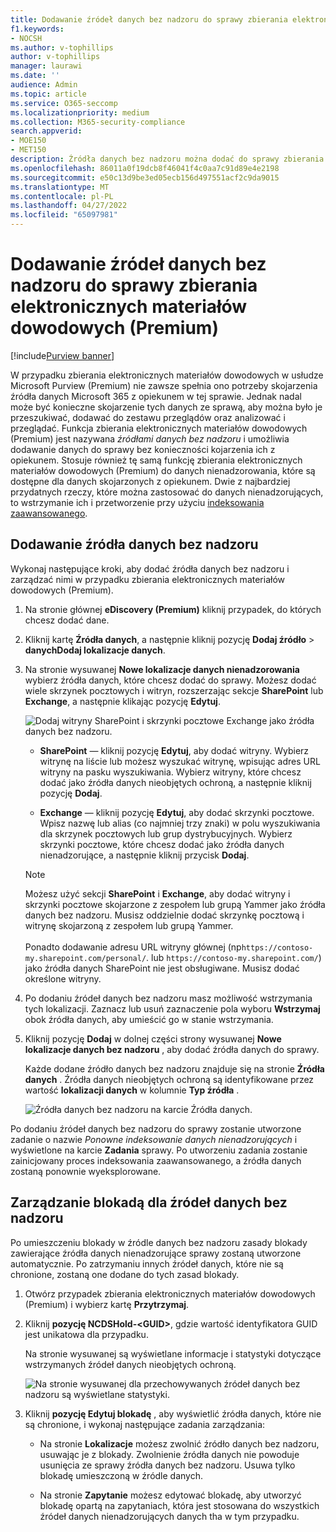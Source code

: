 ```yaml
---
title: Dodawanie źródeł danych bez nadzoru do sprawy zbierania elektronicznych materiałów dowodowych (Premium)
f1.keywords:
- NOCSH
ms.author: v-tophillips
author: v-tophillips
manager: laurawi
ms.date: ''
audience: Admin
ms.topic: article
ms.service: O365-seccomp
ms.localizationpriority: medium
ms.collection: M365-security-compliance
search.appverid:
- MOE150
- MET150
description: Źródła danych bez nadzoru można dodać do sprawy zbierania elektronicznych materiałów dowodowych (Premium) i wstrzymać źródło danych. Źródła danych, które nie są chronione, są ponownie indeksowane, więc każda zawartość, która została oznaczona jako częściowo indeksowana, jest ponownie przetwarzana, aby umożliwić jej pełne i szybkie wyszukiwanie.
ms.openlocfilehash: 86011a0f19dcb8f46041f4c0aa7c91d89e4e2198
ms.sourcegitcommit: e50c13d9be3ed05ecb156d497551acf2c9da9015
ms.translationtype: MT
ms.contentlocale: pl-PL
ms.lasthandoff: 04/27/2022
ms.locfileid: "65097981"
---
```

# <a name="add-non-custodial-data-sources-to-an-ediscovery-premium-case"></a>Dodawanie źródeł danych bez nadzoru do sprawy zbierania elektronicznych materiałów dowodowych (Premium)

[!include[Purview banner](../includes/purview-rebrand-banner.md)]

W przypadku zbierania elektronicznych materiałów dowodowych w usłudze Microsoft Purview (Premium) nie zawsze spełnia ono potrzeby skojarzenia źródła danych Microsoft 365 z opiekunem w tej sprawie. Jednak nadal może być konieczne skojarzenie tych danych ze sprawą, aby można było je przeszukiwać, dodawać do zestawu przeglądów oraz analizować i przeglądać. Funkcja zbierania elektronicznych materiałów dowodowych (Premium) jest nazywana *źródłami danych bez nadzoru* i umożliwia dodawanie danych do sprawy bez konieczności kojarzenia ich z opiekunem. Stosuje również tę samą funkcję zbierania elektronicznych materiałów dowodowych (Premium) do danych nienadzorowania, które są dostępne dla danych skojarzonych z opiekunem. Dwie z najbardziej przydatnych rzeczy, które można zastosować do danych nienadzorujących, to wstrzymanie ich i przetworzenie przy użyciu [indeksowania zaawansowanego](indexing-custodian-data.md).

## <a name="add-a-non-custodial-data-source"></a>Dodawanie źródła danych bez nadzoru

Wykonaj następujące kroki, aby dodać źródła danych bez nadzoru i zarządzać nimi w przypadku zbierania elektronicznych materiałów dowodowych (Premium).

1. Na stronie głównej **eDiscovery (Premium)** kliknij przypadek, do których chcesz dodać dane.

2. Kliknij kartę **Źródła danych**, a następnie kliknij pozycję **Dodaj źródło** >  **danychDodaj lokalizacje danych**.

3. Na stronie wysuwanej **Nowe lokalizacje danych nienadzorowania** wybierz źródła danych, które chcesz dodać do sprawy. Możesz dodać wiele skrzynek pocztowych i witryn, rozszerzając sekcje **SharePoint** lub **Exchange**, a następnie klikając pozycję **Edytuj**.

   ![Dodaj witryny SharePoint i skrzynki pocztowe Exchange jako źródła danych bez nadzoru.](../media/NonCustodialDataSources1.png)

   - **SharePoint** — kliknij pozycję **Edytuj**, aby dodać witryny. Wybierz witrynę na liście lub możesz wyszukać witrynę, wpisując adres URL witryny na pasku wyszukiwania. Wybierz witryny, które chcesz dodać jako źródła danych nieobjętych ochroną, a następnie kliknij pozycję **Dodaj**.

   - **Exchange** — kliknij pozycję **Edytuj**, aby dodać skrzynki pocztowe. Wpisz nazwę lub alias (co najmniej trzy znaki) w polu wyszukiwania dla skrzynek pocztowych lub grup dystrybucyjnych. Wybierz skrzynki pocztowe, które chcesz dodać jako źródła danych nienadzorujące, a następnie kliknij przycisk **Dodaj**.

   > [!NOTE]
   > Możesz użyć sekcji **SharePoint** i **Exchange**, aby dodać witryny i skrzynki pocztowe skojarzone z zespołem lub grupą Yammer jako źródła danych bez nadzoru. Musisz oddzielnie dodać skrzynkę pocztową i witrynę skojarzoną z zespołem lub grupą Yammer.<br/><br/> Ponadto dodawanie adresu URL witryny głównej (np`https://contoso-my.sharepoint.com/personal/`. lub `https://contoso-my.sharepoint.com/`) jako źródła danych SharePoint nie jest obsługiwane. Musisz dodać określone witryny.

4. Po dodaniu źródeł danych bez nadzoru masz możliwość wstrzymania tych lokalizacji. Zaznacz lub usuń zaznaczenie pola wyboru **Wstrzymaj** obok źródła danych, aby umieścić go w stanie wstrzymania.

5. Kliknij pozycję **Dodaj** w dolnej części strony wysuwanej **Nowe lokalizacje danych bez nadzoru** , aby dodać źródła danych do sprawy.

   Każde dodane źródło danych bez nadzoru znajduje się na stronie **Źródła danych** . Źródła danych nieobjętych ochroną są identyfikowane przez wartość **lokalizacji danych** w kolumnie **Typ źródła** .

   ![Źródła danych bez nadzoru na karcie Źródła danych.](../media/NonCustodialDataSources2.png)

Po dodaniu źródeł danych bez nadzoru do sprawy zostanie utworzone zadanie o nazwie *Ponowne indeksowanie danych nienadzorujących* i wyświetlone na karcie **Zadania** sprawy. Po utworzeniu zadania zostanie zainicjowany proces indeksowania zaawansowanego, a źródła danych zostaną ponownie wyeksplorowane.

## <a name="manage-the-hold-for-non-custodial-data-sources"></a>Zarządzanie blokadą dla źródeł danych bez nadzoru

Po umieszczeniu blokady w źródle danych bez nadzoru zasady blokady zawierające źródła danych nienadzorujące sprawy zostaną utworzone automatycznie. Po zatrzymaniu innych źródeł danych, które nie są chronione, zostaną one dodane do tych zasad blokady.

1. Otwórz przypadek zbierania elektronicznych materiałów dowodowych (Premium) i wybierz kartę **Przytrzymaj**.

2. Kliknij **pozycję NCDSHold-\<GUID\>**, gdzie wartość identyfikatora GUID jest unikatowa dla przypadku.

   Na stronie wysuwanej są wyświetlane informacje i statystyki dotyczące wstrzymanych źródeł danych nieobjętych ochroną.

   ![Na stronie wysuwanej dla przechowywanych źródeł danych bez nadzoru są wyświetlane statystyki.](../media/NonCustodialDataSourcesHoldFlyout.png)

3. Kliknij **pozycję Edytuj blokadę** , aby wyświetlić źródła danych, które nie są chronione, i wykonaj następujące zadania zarządzania:

   - Na stronie **Lokalizacje** możesz zwolnić źródło danych bez nadzoru, usuwając je z blokady. Zwolnienie źródła danych nie powoduje usunięcia ze sprawy źródła danych bez nadzoru. Usuwa tylko blokadę umieszczoną w źródle danych.

   - Na stronie **Zapytanie** możesz edytować blokadę, aby utworzyć blokadę opartą na zapytaniach, która jest stosowana do wszystkich źródeł danych nienadzorujących danych tha w tym przypadku.
